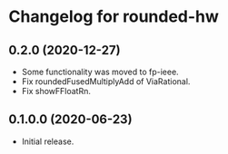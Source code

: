 # Changelog for rounded-hw

## 0.2.0 (2020-12-27)

* Some functionality was moved to fp-ieee.
* Fix roundedFusedMultiplyAdd of ViaRational.
* Fix showFFloatRn.

## 0.1.0.0 (2020-06-23)

* Initial release.
